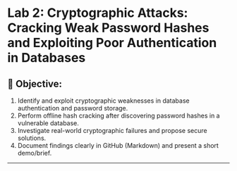 # Lab 2: Cryptographic Attacks: Cracking Weak Password Hashes and Exploiting Poor Authentication in Databases

## 🎯 Objective:
1. Identify and exploit cryptographic weaknesses in database authentication and password storage.
2. Perform offline hash cracking after discovering password hashes in a vulnerable database.
3. Investigate real-world cryptographic failures and propose secure solutions.
4. Document findings clearly in GitHub (Markdown) and present a short demo/brief.

---

